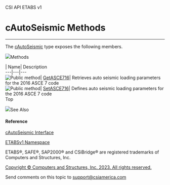 ﻿

CSI API ETABS v1

# cAutoSeismic Methods  
  
---  
  
The [cAutoSeismic](f2f6e7f5-4e26-ec58-22ee-1de39d107e36.htm) type exposes the
following members.

![](../icons/SectionExpanded.png)Methods

| Name| Description  
---|---|---  
![Public method](../icons/pubmethod.gif)|
[GetASCE716](47c131d2-9867-3385-ca4c-798e79f18985.htm)|  Retrieves auto
seismic loading parameters for the 2016 ASCE 7 code  
![Public method](../icons/pubmethod.gif)|
[SetASCE716](59f6c93d-0ffa-90fc-81a1-6d25344087c3.htm)|  Defines auto seismic
loading parameters for the 2016 ASCE 7 code  
Top

![](../icons/SectionExpanded.png)See Also

#### Reference

[cAutoSeismic Interface](f2f6e7f5-4e26-ec58-22ee-1de39d107e36.htm)

[ETABSv1 Namespace](2780f1b8-2033-5289-2298-1cdb2a7508d9.htm)

ETABS®, SAFE®, SAP2000® and CSiBridge® are registered trademarks of Computers
and Structures, Inc.  

[Copyright © Computers and Structures, Inc. 2023. All rights
reserved.](http://www.csiamerica.com)

Send comments on this topic to
[support@csiamerica.com](mailto:support%40csiamerica.com?Subject=CSI%20API%20ETABS%20v1)

